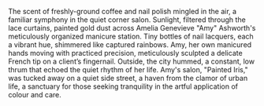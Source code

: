 The scent of freshly-ground coffee and nail polish mingled in the air, a familiar symphony in the quiet corner salon.  Sunlight, filtered through the lace curtains, painted gold dust across Amelia Genevieve "Amy"  Ashworth's meticulously organized manicure station.  Tiny bottles of nail lacquers, each a vibrant hue, shimmered like captured rainbows.  Amy, her own manicured hands moving with practiced precision, meticulously sculpted a delicate French tip on a client’s fingernail.  Outside, the city hummed, a constant, low thrum that echoed the quiet rhythm of her life.  Amy's salon, "Painted Iris," was tucked away on a quiet side street, a haven from the clamor of urban life, a sanctuary for those seeking tranquility in the artful application of colour and care.
